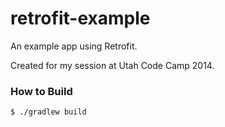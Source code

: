 retrofit-example
================

An example app using Retrofit.

Created for my session at Utah Code Camp 2014.


### How to Build
```
$ ./gradlew build
```
